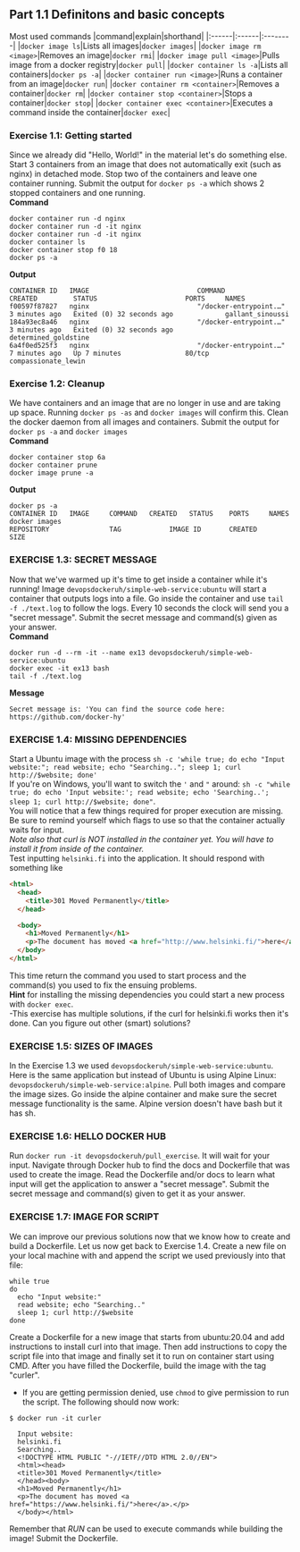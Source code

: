 ## Part 1.1 Definitons and basic concepts
Most used commands
|command|explain|shorthand|
|:------|:------|:--------|
|`docker image ls`|Lists all images|`docker images`|
|`docker image rm <image>`|Removes an image|`docker rmi`|
|`docker image pull <image>`|Pulls image from a docker registry|`docker pull`|
|`docker container ls -a`|Lists all containers|`docker ps -a`|
|`docker container run <image>`|Runs a container from an image|`docker run`|
|`docker container rm <container>`|Removes a container|`docker rm`|
|`docker container stop <container>`|Stops a container|`docker stop`|
|`docker container exec <container>`|Executes a command inside the container|`docker exec`|
  
### __Exercise 1.1: Getting started__
Since we already did "Hello, World!" in the material let's do something else.
Start 3 containers from an image that does not automatically exit (such as nginx) in detached mode.
Stop two of the containers and leave one container running.
Submit the output for `docker ps -a` which shows 2 stopped containers and one running.<br>
__Command__
```
docker container run -d nginx
docker container run -d -it nginx
docker container run -d -it nginx
docker container ls
docker container stop f0 18
docker ps -a
```
__Output__
```
CONTAINER ID   IMAGE                           COMMAND                  CREATED         STATUS                      PORTS     NAMES
f00597f87827   nginx                           "/docker-entrypoint.…"   3 minutes ago   Exited (0) 32 seconds ago             gallant_sinoussi
184a93ec8a46   nginx                           "/docker-entrypoint.…"   3 minutes ago   Exited (0) 32 seconds ago             determined_goldstine
6a4f0ed525f3   nginx                           "/docker-entrypoint.…"   7 minutes ago   Up 7 minutes                80/tcp    compassionate_lewin
```
### __Exercise 1.2: Cleanup__
We have containers and an image that are no longer in use and are taking up space. 
Running `docker ps -as` and `docker images` will confirm this.
Clean the docker daemon from all images and containers.
Submit the output for `docker ps -a` and `docker images`<br>
__Command__
```
docker container stop 6a
docker container prune
docker image prune -a
```
__Output__
```
docker ps -a
CONTAINER ID   IMAGE     COMMAND   CREATED   STATUS    PORTS     NAMES
docker images
REPOSITORY               TAG            IMAGE ID       CREATED       SIZE
```
### __EXERCISE 1.3: SECRET MESSAGE__
Now that we've warmed up it's time to get inside a container while it's running!
Image `devopsdockeruh/simple-web-service:ubuntu` will start a container that outputs logs into a file. Go inside the container and use `tail -f ./text.log` to follow the logs. Every 10 seconds the clock will send you a "secret message".
Submit the secret message and command(s) given as your answer.<br>
__Command__
```
docker run -d --rm -it --name ex13 devopsdockeruh/simple-web-service:ubuntu
docker exec -it ex13 bash
tail -f ./text.log
```
__Message__
```
Secret message is: 'You can find the source code here: https://github.com/docker-hy'
```



### EXERCISE 1.4: MISSING DEPENDENCIES
Start a Ubuntu image with the process `sh -c 'while true; do echo "Input website:"; read website; echo "Searching.."; sleep 1; curl http://$website; done'`<br>
If you're on Windows, you'll want to switch the `'` and `"` around: `sh -c "while true; do echo 'Input website:'; read website; echo 'Searching..'; sleep 1; curl http://$website; done"`.<br>
You will notice that a few things required for proper execution are missing. Be sure to remind yourself which flags to use so that the container actually waits for input.<br>
_Note also that curl is NOT installed in the container yet. You will have to install it from inside of the container._<br>
Test inputting `helsinki.fi` into the application. It should respond with something like
```html
<html>
  <head>
    <title>301 Moved Permanently</title>
  </head>

  <body>
    <h1>Moved Permanently</h1>
    <p>The document has moved <a href="http://www.helsinki.fi/">here</a>.</p>
  </body>
</html>
```
This time return the command you used to start process and the command(s) you used to fix the ensuing problems.<br>
**Hint** for installing the missing dependencies you could start a new process with `docker exec`.<br>
-This exercise has multiple solutions, if the curl for helsinki.fi works then it's done. Can you figure out other (smart) solutions?


### EXERCISE 1.5: SIZES OF IMAGES
In the Exercise 1.3 we used `devopsdockeruh/simple-web-service:ubuntu`.
Here is the same application but instead of Ubuntu is using Alpine Linux: `devopsdockeruh/simple-web-service:alpine`.
Pull both images and compare the image sizes. Go inside the alpine container and make sure the secret message functionality is the same. Alpine version doesn't have bash but it has sh.


### EXERCISE 1.6: HELLO DOCKER HUB
Run `docker run -it devopsdockeruh/pull_exercise`.
It will wait for your input. Navigate through Docker hub to find the docs and Dockerfile that was used to create the image.
Read the Dockerfile and/or docs to learn what input will get the application to answer a "secret message".
Submit the secret message and command(s) given to get it as your answer.


### EXERCISE 1.7: IMAGE FOR SCRIPT
We can improve our previous solutions now that we know how to create and build a Dockerfile.
Let us now get back to Exercise 1.4.
Create a new file on your local machine with and append the script we used previously into that file:
```
while true
do
  echo "Input website:"
  read website; echo "Searching.."
  sleep 1; curl http://$website
done
```
Create a Dockerfile for a new image that starts from ubuntu:20.04 and add instructions to install curl into that image. Then add instructions to copy the script file into that image and finally set it to run on container start using CMD.
After you have filled the Dockerfile, build the image with the tag "curler".
- If you are getting permission denied, use `chmod` to give permission to run the script.
The following should now work:
```
$ docker run -it curler

  Input website:
  helsinki.fi
  Searching..
  <!DOCTYPE HTML PUBLIC "-//IETF//DTD HTML 2.0//EN">
  <html><head>
  <title>301 Moved Permanently</title>
  </head><body>
  <h1>Moved Permanently</h1>
  <p>The document has moved <a href="https://www.helsinki.fi/">here</a>.</p>
  </body></html>
```
Remember that _RUN_ can be used to execute commands while building the image!
Submit the Dockerfile.